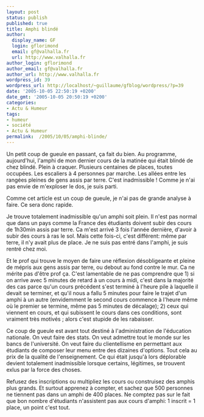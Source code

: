 ```yaml
---
layout: post
status: publish
published: true
title: Amphi blindé
author:
  display_name: GF
  login: gflorimond
  email: gf@valhalla.fr
  url: http://www.valhalla.fr
author_login: gflorimond
author_email: gf@valhalla.fr
author_url: http://www.valhalla.fr
wordpress_id: 39
wordpress_url: http://localhost/~guillaume/gfblog/wordpress/?p=39
date: '2005-10-05 22:50:19 +0200'
date_gmt: '2005-10-05 20:50:19 +0200'
categories:
- Actu & Humeur
tags:
- humeur
- société
- Actu & Humeur
permalink:  /2005/10/05/amphi-blinde/
---
```

<p>Un petit coup de gueule en passant, ça fait du bien. Au programme, aujourd'hui, l'amphi de mon dernier cours de la matinée qui était blindé de chez blindé. Plein à craquer. Plusieurs centaines de places, toutes occupées. Les escaliers à 4 personnes par marche. Les allées entre les rangées pleines de gens assis par terre. C'est inadmissible ! Comme je n'ai pas envie de m'exploser le dos, je suis parti.</p>
<p>Comme cet article est un coup de gueule, je n'ai pas de grande analyse à faire. Ce sera donc rapide.</p>
<p>Je trouve totalement inadmissible qu'un amphi soit plein. Il n'est pas normal que dans un pays comme la France des étudiants doivent subir des cours de 1h30min assis par terre. Ca m'est arrivé 3 fois l'année dernière, d'avoir à subir des cours à ras le sol. Mais cette fois-ci, c'est différent: même par terre, il n'y avait plus de place. Je ne suis pas entré dans l'amphi, je suis rentré chez moi.</p>
<p>Et le prof qui trouve le moyen de faire une réflexion désobligeante et pleine de mépris aux gens assis par terre, ou debout au fond contre le mur. Ca ne mérite pas d'être prof ça. C'est lamentable de ne pas comprendre que 1) si on arrive avec 5 minutes de retard à un cours à midi, c'est dans la majorité des cas parce qu'un cours précédent s'est terminé à l'heure pile à laquelle il devait se terminer, et qu'il nous a fallu 5 minutes pour faire le trajet d'un amphi à un autre (envidemment le second cours commence à l'heure même où le premier se termine, même pas 5 minutes de décalage); 2) ceux qui viennent en cours, et qui subissent le cours dans ces conditions, sont vraiment très motivés ; alors c'est stupide de les rabaisser.</p>
<p>Ce coup de gueule est avant tout destiné à l'administration de l'éducation nationale. On veut faire des stats. On veut admettre tout le monde sur les bancs de l'université. On veut faire du clientellisme en permettant aux étudiants de composer leur menu entre des dizaines d'options. Tout cela au prix de la qualité de l'enseignement. Ce qui était jusqu'à lors déplorable devient totalement inadmissible lorsque certains, légitimes, se trouvent exlus par la force des choses.</p>
<p>Refusez des inscriptions ou multipliez les cours ou construisez des amphis plus grands. Et surtout apprenez à compter, et sachez que 500 personnes ne tiennent pas dans un amphi de 400 places. Ne comptez pas sur le fait que bon nombre d'étudiants n'assistent pas aux cours d'amphi: 1 inscrit = 1 place, un point c'est tout.</p>
